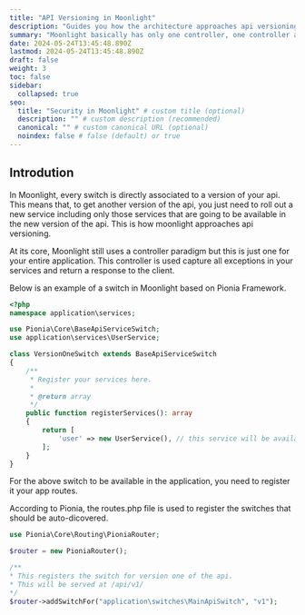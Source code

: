 ```yaml
---
title: "API Versioning in Moonlight"
description: "Guides you how the architecture approaches api versioning"
summary: "Moonlight basically has only one controller, one controller action and one endpoint. To get another version of the api, you just need to roll out a new controller action and a new endpoint. This is how moonlight approaches api versioning."
date: 2024-05-24T13:45:48.890Z
lastmod: 2024-05-24T13:45:48.890Z
draft: false
weight: 3
toc: false
sidebar:
  collapsed: true
seo:
  title: "Security in Moonlight" # custom title (optional)
  description: "" # custom description (recommended)
  canonical: "" # custom canonical URL (optional)
  noindex: false # false (default) or true
---
```


## Introdution

In Moonlight, every switch is directly associated to a version of your api. 
This means that, to get another version of the api, you just need to roll out a new service including only those services
that are going to be available in the new version of the api. This is how moonlight approaches api versioning.

At its core, Moonlight still uses a controller paradigm but this is just one for your entire application.
This controller is used capture all exceptions in your services and return a response to the client.

Below is an example of a switch in Moonlight based on Pionia Framework.
```php 
<?php
namespace application\services;

use Pionia\Core\BaseApiServiceSwitch;
use application\services\UserService;

class VersionOneSwitch extends BaseApiServiceSwitch
{
    /**
     * Register your services here.
     *
     * @return array
     */
    public function registerServices(): array
    {
        return [
            'user' => new UserService(), // this service will be available in version one of the api.
        ];
    }
}
```

For the above switch to be available in the application, you need to register it your app routes.

According to Pionia, the routes.php file is used to register the switches that should be auto-dicovered.
```php
use Pionia\Core\Routing\PioniaRouter;

$router = new PioniaRouter();

/**
* This registers the switch for version one of the api.
* This will be served at /api/v1/
*/
$router->addSwitchFor("application\switches\MainApiSwitch", "v1"); 

```


